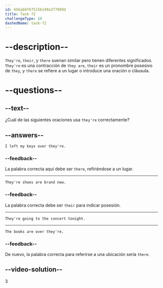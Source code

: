 ```yaml
---
id: 656ab6f67515b149a377009d
title: Task 72
challengeType: 19
dashedName: task-72
---
```


# --description--

`They're`, `their`, y `there` suenan similar pero tienen diferentes significados. `They're` es una contracción de `they are`, `their` es un pronombre posesivo de `they`, y `there` se refiere a un lugar o introduce una oración o cláusula.

# --questions--

## --text--

¿Cuál de las siguientes oraciones usa `they're` correctamente?

## --answers--

`I left my keys over they're.`

### --feedback--

La palabra correcta aquí debe ser `there`, refiriéndose a un lugar.

---

`They're shoes are brand new.`

### --feedback--

La palabra correcta debe ser `their` para indicar posesión.

---

`They're going to the concert tonight.`

---

`The books are over they're.`

### --feedback--

De nuevo, la palabra correcta para referirse a una ubicación sería `there`.

## --video-solution--

3
